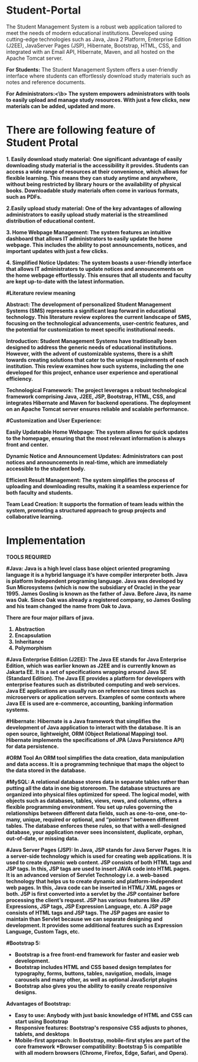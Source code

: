 # Student-Portal
The Student Management System is a robust web application tailored to 
meet the needs of modern educational institutions. Developed using 
cutting-edge technologies such as Java, Java 2 Platform, Enterprise Edition 
(J2EE), JavaServer Pages (JSP), Hibernate, Bootstrap, HTML, CSS, and 
integrated with an Email API, Hibernate, Maven, and all hosted on the 
Apache Tomcat server.

<b>For Students:</b> The Student Management System offers a user-friendly 
interface where students can effortlessly download study materials such as 
notes and reference documents.  
 
<b>For Administrators:<\b> The system empowers administrators with tools to 
easily upload and manage study resources. With just a few clicks, new 
materials can be added, updated and more.


 # There are following feature of Student Protal
 
<b>1. Easily download study material:</b> One significant advantage of 
easily downloading study material is the accessibility it provides. 
Students can access a wide range of resources at their 
convenience, which allows for flexible learning. This means they 
can study anytime and anywhere, without being restricted by 
library hours or the availability of physical books. Downloadable 
study materials often come in various formats, such as PDFs. 
 
 
<b>2.Easily upload study material:</b> One of the key advantages of 
allowing administrators to easily upload study material is the 
streamlined distribution of educational content. 
 
 
<b>3. Home Webpage Management:</b> The system features an intuitive 
dashboard that allows IT administrators to easily update the home 
webpage. This includes the ability to post announcements, 
notices, and important updates with just a few clicks. 
 
 
<b>4. Simplified Notice Updates: </b>The system boasts a user-friendly interface that allows IT administrators to update notices and announcements on the home webpage effortlessly. This ensures that all students and faculty are kept up-to-date with the latest information.

#Literature review meaning 
 
<b>Abstract:</b> The development of personalized Student Management Systems 
(SMS) represents a significant leap forward in educational technology. This 
literature review explores the current landscape of SMS, focusing on the 
technological advancements, user-centric features, and the potential for 
customization to meet specific institutional needs. 
 
Introduction: Student Management Systems have traditionally been 
designed to address the generic needs of educational institutions. However, 
with the advent of customizable systems, there is a shift towards creating 
solutions that cater to the unique requirements of each institution. This 
review examines how such systems, including the one developed for this 
project, enhance user experience and operational efficiency. 
 
Technological Framework: The project leverages a robust technological 
framework comprising Java, J2EE, JSP, Bootstrap, HTML, CSS, and 
integrates Hibernate and Maven for backend operations. The deployment on 
an Apache Tomcat server ensures reliable and scalable performance. 
 
 
#Customization and User Experience: 
 
Easily Updateable Home Webpage: The system allows for quick updates 
to the homepage, ensuring that the most relevant information is always front 
and center. 
 
Dynamic Notice and Announcement Updates: Administrators can post 
notices and announcements in real-time, which are immediately accessible 
to the student body. 
 
Efficient Result Management: The system simplifies the process of 
uploading and downloading results, making it a seamless experience for 
both faculty and students. 
 
Team Lead Creation: It supports the formation of team leads within the 
system, promoting a structured approach to group projects and collaborative 
learning.

# **Implementation** 
 
TOOLS REQUIRED 
 
#Java: 
Java is a high level class base object oriented programing language it is a 
hybrid language it’s have compiler interpreter both. Java is platform 
Independent programing language. Java was developed by Sun 
Microsystems (which is now the subsidiary of Oracle) in the year 1995. 
James Gosling is known as the father of Java. Before Java, its name was 
Oak. Since Oak was already a registered company, so James Gosling and 
his team changed the name from Oak to Java. 
 
There are four major pillars of java. 
 
1. Abstraction 
2. Encapsulation 
3. Inheritance 
4. Polymorphism 

 
 
#Java Enterprise Edition (J2EE): 
The Java EE stands for Java Enterprise Edition, which was earlier known 
as J2EE and is currently known as Jakarta EE. It is a set of specifications 
wrapping around Java SE (Standard Edition). The Java EE provides a 
platform for developers with enterprise features such as distributed 
computing and web services. Java EE applications are usually run on 
reference run times such as microservers or application servers. Examples 
of some contexts where Java EE is used are e-commerce, accounting, 
banking information systems. 
  
 
   
 
#Hibernate: 
Hibernate is a Java framework that simplifies the development of Java 
application to interact with the database. It is an open source, lightweight, 
ORM (Object Relational Mapping) tool. Hibernate implements the 
specifications of JPA (Java Persistence API) for data persistence. 
 
#ORM Tool 
An ORM tool simplifies the data creation, data manipulation and data 
access. It is a programming technique that maps the object to the data 
stored in the database. 

 
 
#MySQL: 
A relational database stores data in separate tables rather than putting all 
the data in one big storeroom. The database structures are organized into 
physical files optimized for speed. The logical model, with objects such 
as databases, tables, views, rows, and columns, offers a flexible 
programming environment. You set up rules governing the relationships 
between different data fields, such as one-to-one, one-to-many, unique, 
required or optional, and “pointers” between different tables. The 
database enforces these rules, so that with a well-designed database, your 
application never sees inconsistent, duplicate, orphan, out-of-date, or 
missing data. 

 
 
#Java Server Pages (JSP): 
In Java, JSP stands for Java Server Pages. It is a server-side technology 
which is used for creating web applications. It is used to create dynamic 
web content. JSP consists of both HTML tags and JSP tags. In this, JSP 
tags are used to insert JAVA code into HTML pages. It is an advanced 
version of Servlet Technology i.e. a web-based technology that helps us 
to create dynamic and platform-independent web pages. In this, Java code 
can be inserted in HTML/ XML pages or both. JSP is first converted into 
a servlet by the JSP container before processing the client’s request. JSP 
has various features like JSP Expressions, JSP tags, JSP Expression 
Language, etc. 
A JSP page consists of HTML tags and JSP tags. The JSP pages are 
easier to maintain than Servlet because we can separate designing and 
development. It provides some additional features such as Expression 
Language, Custom Tags, etc. 
 
 
 
 
 
 
#Bootstrap 5: 
* Bootstrap is a free front-end framework for faster and easier web 
development. 
* Bootstrap includes HTML and CSS based design templates for 
typography, forms, buttons, tables, navigation, modals, image 
carousels and many other, as well as optional JavaScript plugins 
* Bootstrap also gives you the ability to easily create responsive 
designs. 
 
Advantages of Bootstrap: 
* Easy to use: Anybody with just basic knowledge of HTML and CSS 
can start using Bootstrap 
* Responsive features: Bootstrap's responsive CSS adjusts to phones, 
tablets, and desktops 
* Mobile-first approach: In Bootstrap, mobile-first styles are part of 
the core framework 
*Browser compatibility: Bootstrap 5 is compatible with all modern 
browsers (Chrome, Firefox, Edge, Safari, and Opera). 
 
 
